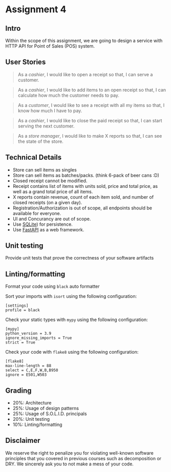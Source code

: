 # Assignment 4

## Intro

Within the scope of this assignment, we are going to design a service with HTTP API for Point of Sales (POS) system.

## User Stories

> As a *cashier*, I would like to open a receipt so that, I can serve a customer.

> As a *cashier*, I would like to add items to an open receipt so that, I can calculate how much the customer needs to pay.

> As a *customer*, I would like to see a receipt with all my items so that, I know how much I have to pay.

> As a *cashier*, I would like to close the paid receipt so that, I can start serving the next customer.

> As a *store manager*, I would like to make X reports so that, I can see the state of the store.


## Technical Details

- Store can sell items as singles
- Store can sell items as batches/packs. (think 6-pack of beer cans :D)
- Closed receipt cannot be modified.
- Receipt contains list of items with units sold, price and total price, as well as a grand total price of all items.
- X reports contain revenue, count of each item sold, and number of closed receipts (on a given day).
- Registration/Authorization is out of scope, all endpoints should be available for everyone.
- UI and Concurancy are out of scope.
- Use [SQLite](https://docs.python.org/3/library/sqlite3.html)) for persistence.
- Use [FastAPI](https://fastapi.tiangolo.com/) as a web framework.


## Unit testing

Provide unit tests that prove the correctness of your software artifacts

## Linting/formatting

Format your code using `black` auto formatter

Sort your imports with `isort` using the following configuration:

```
[settings]
profile = black
```

Check your static types with `mypy` using the following configuration:

```
[mypy]
python_version = 3.9
ignore_missing_imports = True
strict = True
```

Check your code with `flake8` using the following configuration:

```
[flake8]
max-line-length = 88
select = C,E,F,W,B,B950
ignore = E501,W503
```

## Grading

- 20%: Architecture
- 25%: Usage of design patterns
- 25%: Usage of S.O.L.I.D. principals
- 20%: Unit testing
- 10%: Linting/formatting

## Disclaimer

We reserve the right to penalize you for violating well-known software principles that you covered in previous courses such as decomposition or DRY. We sincerely ask you to not make a mess of your code.